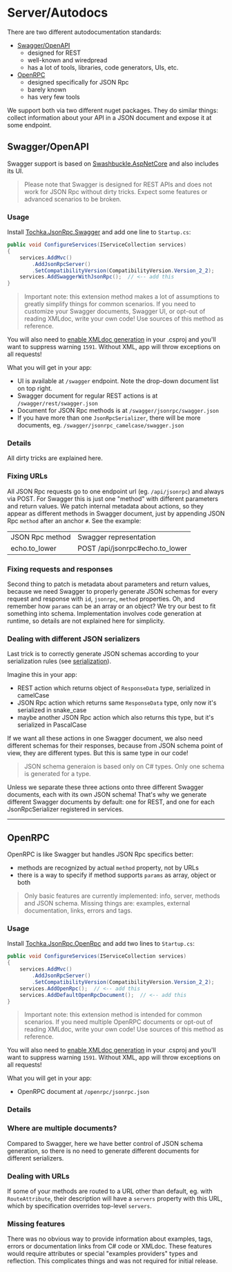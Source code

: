 # Server/Autodocs

There are two different autodocumentation standards:

* [Swagger/OpenAPI](https://swagger.io/)
  * designed for REST
  * well-known and wiredpread
  * has a lot of tools, libraries, code generators, UIs, etc.
* [OpenRPC](https://open-rpc.org/)
  * designed specifically for JSON Rpc
  * barely known
  * has very few tools

We support both via two different nuget packages. They do similar things: collect information about your API in a JSON document and expose it at some endpoint.

## Swagger/OpenAPI

Swagger support is based on [Swashbuckle.AspNetCore](https://github.com/domaindrivendev/Swashbuckle.AspNetCore) and also includes its UI.

> Please note that Swagger is designed for REST APIs and does not work for JSON Rpc without dirty tricks. Expect some features or advanced scenarios to be broken.

### Usage

Install [Tochka.JsonRpc.Swagger](https://www.nuget.org/packages/Tochka.JsonRpc.Swagger/) and add one line to `Startup.cs`:

```cs
public void ConfigureServices(IServiceCollection services)
{
    services.AddMvc()
        .AddJsonRpcServer()
        .SetCompatibilityVersion(CompatibilityVersion.Version_2_2);
    services.AddSwaggerWithJsonRpc();  // <-- add this
}
```

> Important note: this extension method makes a lot of assumptions to greatly simplify things for common scenarios. If you need to customize your Swagger documents, Swagger UI, or opt-out of reading XMLdoc, write your own code! Use sources of this method as reference.

You will also need to [enable XMLdoc generation](https://docs.microsoft.com/en-us/dotnet/csharp/codedoc) in your .csproj and you'll want to suppress warning `1591`. Without XML, app will throw exceptions on all requests!

What you will get in your app:

* UI is available at `/swagger` endpoint. Note the drop-down document list on top right.
* Swagger document for regular REST actions is at `/swagger/rest/swagger.json`
* Document for JSON Rpc methods is at `/swagger/jsonrpc/swagger.json`
* If you have more than one `JsonRpcSerializer`, there will be more documents, eg. `/swagger/jsonrpc_camelcase/swagger.json`

### Details

All dirty tricks are explained here.

### Fixing URLs

All JSON Rpc requests go to one endpoint url (eg. `/api/jsonrpc`) and always via POST. For Swagger this is just one "method" with different parameters and return values.
We patch internal metadata about actions, so they appear as different methods in Swagger document, just by appending JSON Rpc `method` after an anchor `#`.  See the example:

<table>
<tr>
    <td>
        JSON Rpc method
    </td>
    <td>
        Swagger representation
    </td>
</tr>
<tr>
    <td>
        echo.to_lower
    </td>
    <td>
        POST /api/jsonrpc#echo.to_lower
    </td>
</tr>
</table>

### Fixing requests and responses

Second thing to patch is metadata about parameters and return values, because we need Swagger to properly generate JSON schemas for every request and response with `id`, `jsonrpc`, `method` properties. Oh, and remember how `params` can be an array or an object? We try our best to fit something into schema. Implementation involves code generation at runtime, so details are not explained here for simplicity.

### Dealing with different JSON serializers

Last trick is to correctly generate JSON schemas according to your serialization rules (see [serialization](serialization)).

Imagine this in your app:

* REST action which returns object of `ResponseData` type, serialized in camelCase
* JSON Rpc action which returns same `ResponseData` type, only now it's serialized in snake_case
* maybe another JSON Rpc action which also returns this type, but it's serialized in PascalCase

If we want all these actions in one Swagger document, we also need different schemas for their responses, because from JSON schema point of view, they are different types. But this is same type in our code!

> JSON schema generaion is based only on C# types. Only one schema is generated for a type.

Unless we separate these three actions onto three different Swagger documents, each with its own JSON schema! That's why we generate different Swagger documents by default: one for REST, and one for each JsonRpcSerializer registered in services.

---

## OpenRPC

OpenRPC is like Swagger but handles JSON Rpc specifics better:

* methods are recognized by actual `method` property, not by URLs
* there is a way to specify if method supports `params` as array, object or both

> Only basic features are currently implemented: info, server, methods and JSON schema. Missing things are: examples, external documentation, links, errors and tags.

### Usage

Install [Tochka.JsonRpc.OpenRpc](https://www.nuget.org/packages/Tochka.JsonRpc.OpenRpc/) and add two lines to `Startup.cs`:

```cs
public void ConfigureServices(IServiceCollection services)
{
    services.AddMvc()
        .AddJsonRpcServer()
        .SetCompatibilityVersion(CompatibilityVersion.Version_2_2);
    services.AddOpenRpc();  // <-- add this
    services.AddDefaultOpenRpcDocument();  // <-- add this
}
```

> Important note: this extension method is intended for common scenarios. If you need multiple OpenRPC documents or opt-out of reading XMLdoc, write your own code! Use sources of this method as reference.

You will also need to [enable XMLdoc generation](https://docs.microsoft.com/en-us/dotnet/csharp/codedoc) in your .csproj and you'll want to suppress warning `1591`. Without XML, app will throw exceptions on all requests!

What you will get in your app:

* OpenRPC document at `/openrpc/jsonrpc.json`

### Details

### Where are multiple documents?

Compared to Swagger, here we have better control of JSON schema generation, so there is no need to generate different documents for different serializers.

### Dealing with URLs

If some of your methods are routed to a URL other than default, eg. with `RouteAttribute`, their description will have a `servers` property with this URL, which by specification overrides top-level `servers`.

### Missing features

There was no obvious way to provide information about examples, tags, errors or documentation links from C# code or XMLdoc. These features would require attributes or special "examples providers" types and reflection. This complicates things and was not required for initial release.
